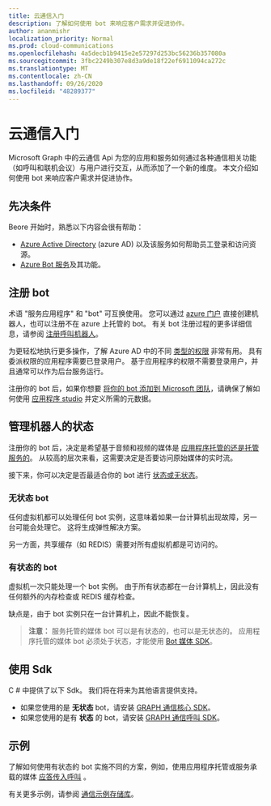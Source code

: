 ```yaml
---
title: 云通信入门
description: 了解如何使用 bot 来响应客户需求并促进协作。
author: ananmishr
localization_priority: Normal
ms.prod: cloud-communications
ms.openlocfilehash: 4a5decb1b9415e2e57297d253bc56236b357080a
ms.sourcegitcommit: 3fbc2249b307e8d3a9de18f22ef6911094ca272c
ms.translationtype: MT
ms.contentlocale: zh-CN
ms.lasthandoff: 09/26/2020
ms.locfileid: "48289377"
---
```

# <a name="get-started-with-cloud-communications"></a>云通信入门

Microsoft Graph 中的云通信 Api 为您的应用和服务如何通过各种通信相关功能（如呼叫和联机会议）与用户进行交互，从而添加了一个新的维度。 本文介绍如何使用 bot 来响应客户需求并促进协作。

## <a name="prerequisites"></a>先决条件

Beore 开始时，熟悉以下内容会很有帮助：

- [Azure Active Directory](/azure/active-directory/fundamentals/active-directory-whatis) (azure AD) 以及该服务如何帮助员工登录和访问资源。
- [Azure Bot 服务](/azure/bot-service/bot-service-overview-introduction?view=azure-bot-service-3.0)及其功能。

## <a name="register-a-bot"></a>注册 bot

术语 "服务应用程序" 和 "bot" 可互换使用。 您可以通过 [azure 门户](https://azure.microsoft.com/features/azure-portal/) 直接创建机器人，也可以注册不在 azure 上托管的 bot。 有关 bot 注册过程的更多详细信息，请参阅 [注册呼叫机器人](https://microsoftgraph.github.io/microsoft-graph-comms-samples/docs/articles/calls/register-calling-bot.html)。 

为更轻松地执行更多操作，了解 Azure AD 中的不同 [类型的权限](/azure/active-directory/develop/v1-permissions-and-consent#types-of-permissions) 非常有用。 具有委派权限的应用程序需要已登录用户。 基于应用程序的权限不需要登录用户，并且通常可以作为后台服务运行。

注册你的 bot 后，如果你想要 [将你的 bot 添加到 Microsoft 团队](/microsoftteams/platform/concepts/calls-and-meetings/registering-calling-bot)，请确保了解如何使用 [应用程序 studio](/microsoftteams/platform/get-started/get-started-app-studio) 并定义所需的元数据。

## <a name="manage-the-state-of-the-bot"></a>管理机器人的状态

注册你的 bot 后，决定是希望基于音频和视频的媒体是 [应用程序托管的还是托管服务的](cloud-communications-media.md)。 从较高的层次来看，这需要决定是否要访问原始媒体的实时流。

接下来，你可以决定是否最适合你的 bot 进行 [状态或无状态](https://microsoftgraph.github.io/microsoft-graph-comms-samples/docs/articles/calls/StateManagement.html)。

### <a name="stateless-bots"></a>无状态 bot

任何虚拟机都可以处理任何 bot 实例，这意味着如果一台计算机出现故障，另一台可能会处理它。 这将生成弹性解决方案。

另一方面，共享缓存（如 REDIS）需要对所有虚拟机都是可访问的。

### <a name="stateful-bots"></a>有状态的 bot

虚拟机一次只能处理一个 bot 实例。 由于所有状态都在一台计算机上，因此没有任何额外的内存检查或 REDIS 缓存检查。

缺点是，由于 bot 实例只在一台计算机上，因此不能恢复。

>**注意：** 服务托管的媒体 bot 可以是有状态的，也可以是无状态的。 应用程序托管的媒体 bot 必须处于状态，才能使用 [Bot 媒体 SDK](https://www.nuget.org/packages/Microsoft.Skype.Bots.Media)。

## <a name="use-the-sdks"></a>使用 Sdk

C # 中提供了以下 Sdk。 我们将在将来为其他语言提供支持。

- 如果您使用的是 **无状态** bot，请安装 [GRAPH 通信核心 SDK](https://www.nuget.org/packages/Microsoft.Graph.Communications.Core)。
- 如果您使用的是有 **状态** 的 bot，请安装 [GRAPH 通信呼叫 SDK](https://www.nuget.org/packages/Microsoft.Graph.Communications.Calls)。

## <a name="examples"></a>示例

了解如何使用有状态的 bot 实施不同的方案，例如，使用应用程序托管或服务承载的媒体 [应答传入呼叫](https://microsoftgraph.github.io/microsoft-graph-comms-samples/docs/articles/index.html#example-incoming-calls) 。

有关更多示例，请参阅 [通信示例存储库](https://microsoftgraph.github.io/microsoft-graph-comms-samples/docs/index.html)。
